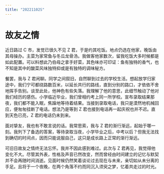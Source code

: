 ```yaml
---
title: "20221102S"
---
```


# 故友之情

近日路过 C 市，发觉已很久不见 Z 君，于是约其吃饭。地点仍选在他家，晚饭由其母操办。主菜为家常鱼与冬瓜龙骨汤。我做客他家数次，留我吃饭大多时候都是如此配置。可以料想此乃伯母之拿手好菜，其色味亦可印证：鱼有独特的香气，也不知是其中的酸菜风味独特抑或是有独特的调味秘方。

餐罢，我与 Z 君闲聊。同学之间叙旧，自然聊到过去的学校生活。想起放学归家途中，我们宁可都绕路数百米，以延长共行的路线，直到分别的路口，才依依不舍地挥手告别。谈至此处，他神色有些失落。我理解了他的意思，此细节触动了他对我们经历的感伤。小学临近毕业，我们曾相约考上同一所学校。宣布录取结果那夜，我们都不能入眠，焦躁地等待着结果。当接到录取电话，我只是漠然地机械回应，便匆匆挂断了电话。想法乃是等到 Z 君也接到电话再一起庆祝也并不迟。直到天色已亮，Z 君的电话仍未到来。

面对挚友，我也有不敢言说的话。我常思索，我与 Z 君的渐行渐远，起始于哪一刻。我列下了备选的答案，等待录取当夜，小学毕业之后，中考以后？但我无法找到确切的时间点，因而只能说服自己，这只是成长路上正常的渐行渐远。

可旧日故友之情终无法忘怀。我并不因此感到难过。此次与 Z 君再见，我觉得他变化不大。尽管其外表，性格及声音已然改变，然而曾经由时间建立的记忆与默契并不会再随时间消逝。见面时候仍然笑着谈论过去现在与未来，亲切如从未分离的手足。且将于一个夜晚，在两个角落不约而同沉入须臾之梦，忆着共走过的时光。
